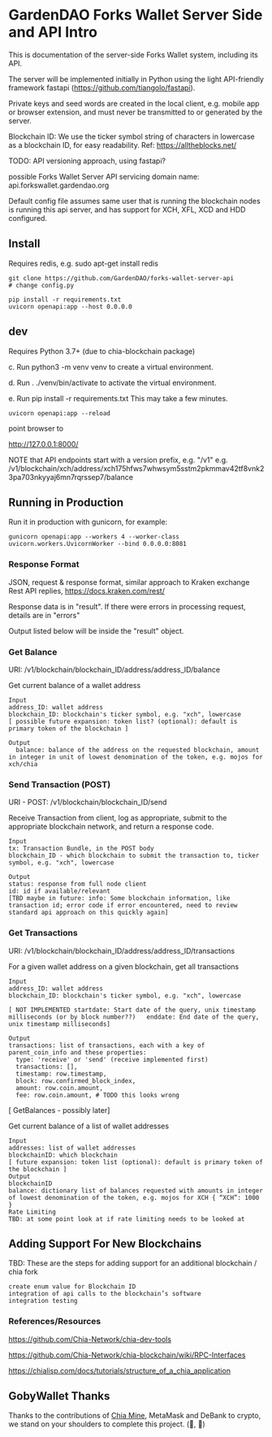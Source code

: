 # GardenDAO Forks Wallet Server Side and API Intro

This is documentation of the server-side Forks Wallet system, including its API.

The server will be implemented initially in Python using the light API-friendly framework fastapi (https://github.com/tiangolo/fastapi).

Private keys and seed words are created in the local client, e.g. mobile app or browser extension, and must never be transmitted to or generated by the server.

Blockchain ID: We use the ticker symbol string of characters in lowercase as a blockchain ID, for easy readability. Ref: https://alltheblocks.net/

TODO: API versioning approach, using fastapi?

possible Forks Wallet Server API servicing domain name: api.forkswallet.gardendao.org

Default config file assumes same user that is running the blockchain nodes is running this api server, and has
support for XCH, XFL, XCD and HDD configured.


## Install

Requires redis, e.g. sudo apt-get install redis

```
git clone https://github.com/GardenDAO/forks-wallet-server-api
# change config.py

pip install -r requirements.txt
uvicorn openapi:app --host 0.0.0.0
```


## dev
Requires Python 3.7+ (due to chia-blockchain package)

c. Run python3 -m venv venv to create a virtual environment.

d. Run . ./venv/bin/activate to activate the virtual environment.

e. Run pip install -r requirements.txt  This may take a few minutes.

```
uvicorn openapi:app --reload
```

point browser to

http://127.0.0.1:8000/

NOTE that API endpoints start with a version prefix, e.g. "/v1"
e.g. /v1/blockchain/xch/address/xch175hfws7whwsym5sstm2pkmmav42tf8vnk23pa703nkyyaj6mn7rqrssep7/balance


## Running in Production

Run it in production with gunicorn, for example:

```
gunicorn openapi:app --workers 4 --worker-class uvicorn.workers.UvicornWorker --bind 0.0.0.0:8081
```

### Response Format

JSON, request & response format, similar approach to Kraken exchange Rest API replies, https://docs.kraken.com/rest/

Response data is in "result". If there were errors in processing request, details are in "errors"

Output listed below will be inside the "result" object.


### Get Balance

URI: /v1/blockchain/blockchain_ID/address/address_ID/balance

Get current balance of a wallet address

    Input
    address_ID: wallet address
    blockchain_ID: blockchain's ticker symbol, e.g. "xch", lowercase
    [ possible future expansion: token list? (optional): default is primary token of the blockchain ]

    Output
      balance: balance of the address on the requested blockchain, amount in integer in unit of lowest denomination of the token, e.g. mojos for xch/chia


### Send Transaction (POST)

URI - POST: /v1/blockchain/blockchain_ID/send

Receive Transaction from client, log as appropriate, submit to the appropriate blockchain network, and return a response code.

    Input
    tx: Transaction Bundle, in the POST body
    blockchain_ID - which blockchain to submit the transaction to, ticker symbol, e.g. "xch", lowercase

    Output
    status: response from full node client
    id: id if available/relevant
    [TBD maybe in future: info: Some blockchain information, like transaction id; error code if error encountered, need to review standard api approach on this quickly again]


### Get Transactions

URI: /v1/blockchain/blockchain_ID/address/address_ID/transactions

For a given wallet address on a given blockchain, get all transactions

    Input
    address_ID: wallet address
    blockchain_ID: blockchain's ticker symbol, e.g. "xch", lowercase

    [ NOT IMPLEMENTED startdate: Start date of the query, unix timestamp milliseconds (or by block number??)   enddate: End date of the query, unix timestamp milliseconds]

    Output
    transactions: list of transactions, each with a key of parent_coin_info and these properties:
      type: 'receive' or 'send' (receive implemented first)
      transactions: [],
      timestamp: row.timestamp,
      block: row.confirmed_block_index,
      amount: row.coin.amount,
      fee: row.coin.amount, # TODO this looks wrong


[ GetBalances - possibly later]

Get current balance of a list of  wallet addresses

    Input
    addresses: list of wallet addresses
    blockchainID: which blockchain
    [ future expansion: token list (optional): default is primary token of the blockchain ]
    Output
    blockchainID
    balance: dictionary list of balances requested with amounts in integer of lowest denomination of the token, e.g. mojos for XCH { “XCH”: 1000 }
    Rate Limiting
    TBD: at some point look at if rate limiting needs to be looked at

## Adding Support For New Blockchains

TBD: These are the steps for adding support for an additional blockchain / chia fork

    create enum value for Blockchain ID
    integration of api calls to the blockchain’s software
    integration testing



### References/Resources

https://github.com/Chia-Network/chia-dev-tools

https://github.com/Chia-Network/chia-blockchain/wiki/RPC-Interfaces

https://chialisp.com/docs/tutorials/structure_of_a_chia_application


## GobyWallet Thanks

Thanks to the contributions of [Chia Mine](https://github.com/Chia-Mine/clvm-js), MetaMask and DeBank to crypto, we stand on your shoulders to complete this project. (🌱, 🌱)
